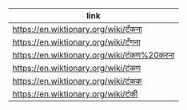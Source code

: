 |link|
|----|
|https://en.wiktionary.org/wiki/टँकना|
|https://en.wiktionary.org/wiki/टँगना|
|https://en.wiktionary.org/wiki/टंकण%20करना|
|https://en.wiktionary.org/wiki/टंकण|
|https://en.wiktionary.org/wiki/टंकक|
|https://en.wiktionary.org/wiki/टंकी|
